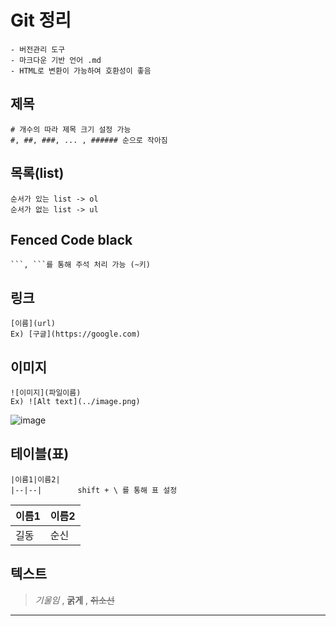# Git 정리
```
- 버전관리 도구
- 마크다운 기반 언어 .md
- HTML로 변환이 가능하여 호환성이 좋음
```
## 제목

```
# 개수의 따라 제목 크기 설정 가능
#, ##, ###, ... , ###### 순으로 작아짐
```

## 목록(list)
```
순서가 있는 list -> ol
순서가 없는 list -> ul
```
##  Fenced Code black
```
```, ```를 통해 주석 처리 가능 (~키)
```

## 링크 
```
[이름](url)
Ex) [구글](https://google.com)
```

## 이미지
```
![이미지](파일이름)
Ex) ![Alt text](../image.png)
```
![image](./image.png)

## 테이블(표)
```
|이름1|이름2|
|--|--|        shift + \ 를 통해 표 설정
```
|이름1|이름2|
|--|--| 
|길동|순신|

## 텍스트

> *기울임* , **굵게** , ~~취소선~~

---
